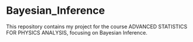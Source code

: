 # Bayesian_Inference
This repository contains my project for the course ADVANCED STATISTICS FOR PHYSICS ANALYSIS, focusing on Bayesian Inference.
